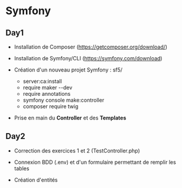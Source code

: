 # Symfony

## Day1  

   + Installation de Composer (https://getcomposer.org/download/)
   
   + Installation de Symfony/CLI (https://symfony.com/download)
   
   + Création d'un nouveau projet Symfony : sf5/
    
   
        - server:ca:install
        - require maker --dev
        - require annotations
        - symfony console make:controller
        - composer require twig
        
 
  + Prise en main du **Controller** et des **Templates**

## Day2

+ Correction des exercices 1 et 2 (TestController.php)

+ Connexion BDD (.env) et d'un formulaire permettant de remplir les tables

+ Création d'entités
